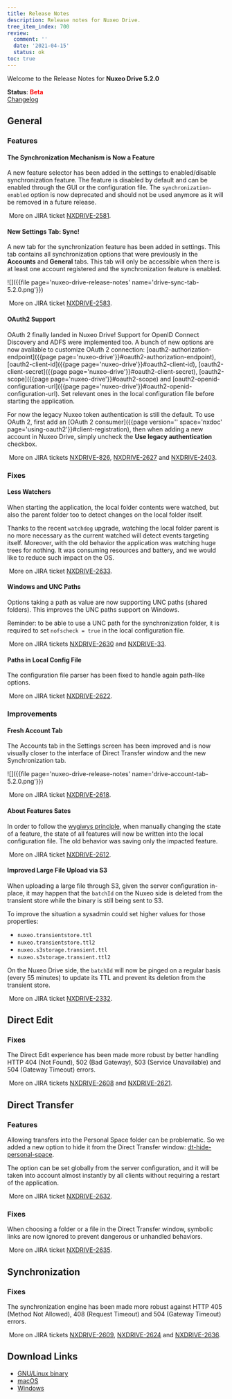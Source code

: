 ```yaml
---
title: Release Notes
description: Release notes for Nuxeo Drive.
tree_item_index: 700
review:
  comment: ''
  date: '2021-04-15'
  status: ok
toc: true
---
```


Welcome to the Release Notes for **Nuxeo Drive 5.2.0**

**Status**: <font color="#ff0000">**Beta**</font> </br>
<i class="fa fa-long-arrow-right" aria-hidden="true"></i> [Changelog](https://github.com/nuxeo/nuxeo-drive/blob/master/docs/changes/5.2.0.md)

## General

### Features

#### The Synchronization Mechanism is Now a Feature

A new feature selector has been added in the settings to enabled/disable synchronization feature. The feature is disabled by default and can be enabled through the GUI or the configuration file.
The `synchronization-enabled` option is now deprecated and should not be used anymore as it will be removed in a future release.

<i class="fa fa-long-arrow-right" aria-hidden="true"></i>&nbsp;More on JIRA ticket [NXDRIVE-2581](https://jira.nuxeo.com/browse/NXDRIVE-2581).

#### New Settings Tab: Sync!

A new tab for the synchronization feature has been added in settings. This tab contains all synchronization options that were previously in the **Accounts** and **General** tabs. This tab will only be accessible when there is at least one account registered and the synchronization feature is enabled.

![]({{file page='nuxeo-drive-release-notes' name='drive-sync-tab-5.2.0.png'}})

<i class="fa fa-long-arrow-right" aria-hidden="true"></i>&nbsp;More on JIRA ticket [NXDRIVE-2583](https://jira.nuxeo.com/browse/NXDRIVE-2583).

#### OAuth2 Support

OAuth 2 finally landed in Nuxeo Drive!
Support for OpenID Connect Discovery and ADFS were implemented too.
A bunch of new options are now available to customize OAuth 2 connection: [oauth2-authorization-endpoint]({{page page='nuxeo-drive'}}#oauth2-authorization-endpoint), [oauth2-client-id]({{page page='nuxeo-drive'}}#oauth2-client-id), [oauth2-client-secret]({{page page='nuxeo-drive'}}#oauth2-client-secret), [oauth2-scope]({{page page='nuxeo-drive'}}#oauth2-scope) and [oauth2-openid-configuration-url]({{page page='nuxeo-drive'}}#oauth2-openid-configuration-url). Set relevant ones in the local configuration file before starting the application.

For now the legacy Nuxeo token authentication is still the default. To use OAuth 2, first add an [OAuth 2 consumer]({{page version='' space='nxdoc' page='using-oauth2'}}#client-registration), then when adding a new account in Nuxeo Drive, simply uncheck the **Use legacy authentication** checkbox.

<i class="fa fa-long-arrow-right" aria-hidden="true"></i>&nbsp;More on JIRA tickets [NXDRIVE-826](https://jira.nuxeo.com/browse/NXDRIVE-826), [NXDRIVE-2627](https://jira.nuxeo.com/browse/NXDRIVE-2627) and [NXDRIVE-2403](https://jira.nuxeo.com/browse/NXDRIVE-2403).

### Fixes

#### Less Watchers

When starting the application, the local folder contents were watched, but also the parent folder too to detect changes on the local folder itself.

Thanks to the recent `watchdog` upgrade, watching the local folder parent is no more necessary as the current watched will detect events targeting itself.
Moreover, with the old behavior the application was watching huge trees for nothing. It was consuming resources and battery, and we would like to reduce such impact on the OS.

<i class="fa fa-long-arrow-right" aria-hidden="true"></i>&nbsp;More on JIRA ticket [NXDRIVE-2633](https://jira.nuxeo.com/browse/NXDRIVE-2633).

#### Windows and UNC Paths

Options taking a path as value are now supporting UNC paths (shared folders).
This improves the UNC paths support on Windows.

Reminder: to be able to use a UNC path for the synchronization folder, it is required to set `nofscheck = true` in the local configuration file.

<i class="fa fa-long-arrow-right" aria-hidden="true"></i>&nbsp;More on JIRA tickets [NXDRIVE-2630](https://jira.nuxeo.com/browse/NXDRIVE-2630) and [NXDRIVE-33](https://jira.nuxeo.com/browse/NXDRIVE-33).

#### Paths in Local Config File

The configuration file parser has been fixed to handle again path-like options.

<i class="fa fa-long-arrow-right" aria-hidden="true"></i>&nbsp;More on JIRA ticket [NXDRIVE-2622](https://jira.nuxeo.com/browse/NXDRIVE-2622).

### Improvements

#### Fresh Account Tab

The Accounts tab in the Settings screen has been improved and is now visually closer to the interface of Direct Transfer window and the new Synchronization tab.

![]({{file page='nuxeo-drive-release-notes' name='drive-account-tab-5.2.0.png'}})

<i class="fa fa-long-arrow-right" aria-hidden="true"></i>&nbsp;More on JIRA ticket [NXDRIVE-2618](https://jira.nuxeo.com/browse/NXDRIVE-2618).

#### About Features Sates

In order to follow the [wygiwys principle](https://en.wikipedia.org/wiki/WYSIWYG), when manually changing the state of a feature, the state of all features will now be written into the local configuration file. The old behavior was saving only the impacted feature.

<i class="fa fa-long-arrow-right" aria-hidden="true"></i>&nbsp;More on JIRA ticket [NXDRIVE-2612](https://jira.nuxeo.com/browse/NXDRIVE-2612).

#### Improved Large File Upload via S3

When uploading a large file through S3, given the server configuration in-place, it may happen that the `batchId` on the Nuxeo side is deleted from the transient store while the binary is still being sent to S3.

To improve the situation a sysadmin could set higher values for those properties:
  - `nuxeo.transientstore.ttl`
  - `nuxeo.transientstore.ttl2`
  - `nuxeo.s3storage.transient.ttl`
  - `nuxeo.s3storage.transient.ttl2`

On the Nuxeo Drive side, the `batchId` will now be pinged on a regular basis (every 55 minutes) to update its TTL and prevent its deletion from the transient store.

<i class="fa fa-long-arrow-right" aria-hidden="true"></i>&nbsp;More on JIRA ticket [NXDRIVE-2332](https://jira.nuxeo.com/browse/NXDRIVE-2332).

## Direct Edit

### Fixes

The Direct Edit experience has been made more robust by better handling HTTP 404 (Not Found), 502 (Bad Gateway), 503 (Service Unavailable) and 504 (Gateway Timeout) errors.

<i class="fa fa-long-arrow-right" aria-hidden="true"></i>&nbsp;More on JIRA tickets [NXDRIVE-2608](https://jira.nuxeo.com/browse/NXDRIVE-2608) and [NXDRIVE-2621](https://jira.nuxeo.com/browse/NXDRIVE-2621).

## Direct Transfer

### Features

Allowing transfers into the Personal Space folder can be problematic. So we added a new option to hide it from the Direct Transfer window: [dt-hide-personal-space](https://doc.nuxeo.com/client-apps/nuxeo-drive/#dt-hide-personal-space).

The option can be set globally from the server configuration, and it will be taken into account almost instantly by all clients without requiring a restart of the application.

<i class="fa fa-long-arrow-right" aria-hidden="true"></i>&nbsp;More on JIRA ticket [NXDRIVE-2632](https://jira.nuxeo.com/browse/NXDRIVE-2632).

### Fixes

When choosing a folder or a file in the Direct Transfer window, symbolic links are now ignored to prevent dangerous or unhandled behaviors.

<i class="fa fa-long-arrow-right" aria-hidden="true"></i>&nbsp;More on JIRA ticket [NXDRIVE-2635](https://jira.nuxeo.com/browse/NXDRIVE-2635).

## Synchronization

### Fixes

The synchronization engine has been made more robust against HTTP 405 (Method Not Allowed), 408 (Request Timeout) and 504 (Gateway Timeout) errors.

<i class="fa fa-long-arrow-right" aria-hidden="true"></i>&nbsp;More on JIRA tickets [NXDRIVE-2609](https://jira.nuxeo.com/browse/NXDRIVE-2609), [NXDRIVE-2624](https://jira.nuxeo.com/browse/NXDRIVE-2624) and [NXDRIVE-2636](https://jira.nuxeo.com/browse/NXDRIVE-2636).

## Download Links

- [GNU/Linux binary](https://community.nuxeo.com/static/drive-updates/beta/nuxeo-drive-5.2.0-x86_64.AppImage)
- [macOS](https://community.nuxeo.com/static/drive-updates/beta/nuxeo-drive-5.2.0.dmg)
- [Windows](https://community.nuxeo.com/static/drive-updates/beta/nuxeo-drive-5.2.0.exe)
